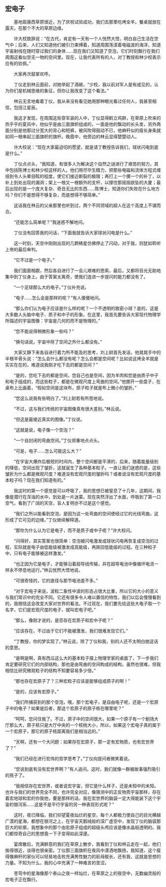 ## 宏电子

&emsp;&emsp;基地距康西草原很近，为了庆祝试验成功，我们去那里吃烤全羊。餐桌就放在露天，在那个不大的草原边缘。

&emsp;&emsp;许大校致辞说：“在古代，肯定有一天有一个人恍然大悟，明白自己生活在空气中；后来，人们又知道他们被引力束缚着，知道周围荡漾着电磁波的海洋，知道宇宙射线在随时穿过我们的身体……现在我们又知道了空泡，它们时刻飘行在我们周围这看似空无一物的空间里。现在，让我代表所有的人，对丁教授和林少校表示应有的钦佩。”

&emsp;&emsp;大家再次鼓掌欢呼。

&emsp;&emsp;丁仪走到林云面前，对她举起了酒碗，“少校，我以前对军人是有成见的，认为你们是机械思维的象征，但你让我改变了这个看法。”

&emsp;&emsp;林云无言地看着丁仪，我从来没有看见她用那种眼光看过任何人，我甚至相信，包括江星辰。

&emsp;&emsp;我这才发现，在周围这些穿军装的人中，丁仪显得鹤立鸡群，在草原上吹来的热乎乎的夏风中，他似乎是由三面旗帜组成的，一面是他的飘动的长头发，另外两面分别是他那过分宽大的背心和短裤，被风吹得鼓动不已，他麻秆似的瘦长身条就如同一根串起三面旗帜的旗杆。晚霞中，他旁边的林云显得楚楚动人。

&emsp;&emsp;许大校说：“现在大家最迫切的愿望，就是请丁教授告诉我们，球状闪电到底是什么。”

&emsp;&emsp;丁仪点点头，“我知道，有很多人为解决这个自然之谜进行了艰苦的努力，其中包括陈博士和林少校这样的人。他们用尽毕生精力，把那些电磁和流体方程式缠扭到令人头晕目眩的程度，使它们接近断裂的极限；再打上一个摞一个的补丁，以补上到处出现的漏洞；架上一根又一根额外的支杆，以撑住那摇摇欲坠的大厦；最后出现的是一个庞大复杂、奇丑无比的东西……陈博士，知道你们失败在什么地方吗？你们不是想得不够复杂，而是想得不够简单。”

&emsp;&emsp;这话我在林云的父亲那里也听到过，两个不同领域的超人在这个高度上不谋而合。

&emsp;&emsp;“还能怎么简单呢？”我迷惑不解地问。

&emsp;&emsp;丁仪没有回答我的问话，“下面我就告诉大家球状闪电是什么。”

&emsp;&emsp;这一时刻，天空中刚刚出现的几颗稀星仿佛停止了闪动，对于我，则犹如聆听上帝的最后审判。

&emsp;&emsp;“它不过是一个电子。”

&emsp;&emsp;我们面面相觑，然后各自进行了一会儿艰难的思索，最后，又都将目光无助地集中到丁仪身上。由于答案太离奇，使我们连进一步提问的能力都没有了。

&emsp;&emsp;“一个足球那么大的电子。”丁仪补充说。

&emsp;&emsp;“电子……怎么会是那样的呢？”有人傻傻地问。

&emsp;&emsp;“那么你们认为电子应该是什么样的呢？一个不透明的致密小球？是的，这是大多数人头脑中电子、质子和中子的形象。在这里，我首先要告诉大家现代物理学所描述的宇宙图像：宇宙是几何的而不是物理的。”

&emsp;&emsp;“您不能说得稍微形象一些吗？”

&emsp;&emsp;“换句话说，宇宙中除了空间之外什么都没有。”

&emsp;&emsp;大家又静下来各自进行着力所不能及的思考，刘上尉首先发话，他晃晃手中的半根羊骨头说：“怎么会什么都没有呢？怎么会都是空间呢？比如说这烤全羊就是实实在在的，难道说我刚才吃下去的都是空间？”

&emsp;&emsp;“是的，您吃下去的都是空间，您自己也是空间，因为羊肉和您是由质子中子和电子组成的，而这些粒子，都是在微观尺度上弯曲的空间。”他挪开一些盘子，在桌布上比画着，“假如空间是这块布，原子粒子就是布上微小的皱折。”

&emsp;&emsp;“您这么说我有些明白了。”刘上尉若有所思地说。

&emsp;&emsp;“不过，这与我们传统的宇宙图像真有很大差别。”林云说。

&emsp;&emsp;“但这是最接近真实的图像。”丁仪说。

&emsp;&emsp;“这就是说，电子像一个空泡？”

&emsp;&emsp;“一个自封闭的弯曲空间。”丁仪郑重地点点头。

&emsp;&emsp;“可是，电子……怎么可能这么大？”

&emsp;&emsp;“在宇宙大爆炸后极短的时间内，整个空间都是平滑的，后来，随着能量级别的降低，空间出现了皱折，这就诞生了各种基本粒子。一直让我们迷惑的是，这些皱折为什么都是微观尺度？难道没有宏观尺度的皱折吗？或者说没有宏观尺度的基本粒子吗？现在我们知道有的。”

&emsp;&emsp;我这时的第一个感觉是可以呼吸了，我的思想已被窒息了十几年，这期间，我像是潜行在浑浊的水中，到处是一片迷蒙。现在突然浮出了水面，呼吸到了第一口空气，看到了广阔的天空，盲人复明亦不过是这个感觉。

&emsp;&emsp;“我们之所以能看到空泡，是因为这一处弯曲的空间使经过它的光线弯曲，这形成了它可见的边缘。”丁仪继续解释道。

&emsp;&emsp;“那你为什么认为它是电子，而不是质子或中子呢？”许大校问。

&emsp;&emsp;“问得好，其实答案也很简单：空泡被闪电激发成球状闪电再恢复成空泡的过程，实际就是电子由低能级被激发成高能级，再跌回低能级的过程。在三种粒子中，只有电子能够被这样激发。”

&emsp;&emsp;“也正因为它是电子，才能够沿着超导线传输，并在超导电池中像循环电流一样永不停息地运行。”林云恍然大悟地说。

&emsp;&emsp;“可很奇怪的，它的直径与那节电池差不多。”

&emsp;&emsp;“对于宏电子来说，波粒二象性中波的形态占很大比重，所以它的大小的意义与我们常识中的完全不同。它还有很多令人难以置信的特性，我们以后会慢慢看到的，我相信这会改变大家对世界的看法。不过现在，我们要先给这些大电子取一个名字，它们是宏观尺度的电子，就叫宏电子吧。”

&emsp;&emsp;“那么，像刚才说的，是否存在宏质子和宏中子呢？”

&emsp;&emsp;“应该存在，不过由于它们不能被激发，我们很难发现它们。”

&emsp;&emsp;“丁教授，你的梦实现了。”林云说，除了丁仪和我，别的人还不太明白她这话的意思。

&emsp;&emsp;“是啊是啊，真有西瓜这么大的基本粒子摆上物理学家的桌面了，下一步我们肯定要研究它们的内部结构，那也是由弯曲的空间构成的结构，虽然也很难，但我相信比研究微观粒子的结构不知要容易多少倍。”

&emsp;&emsp;“那也存在宏原子了？三种宏粒子应该是能够组成原子的啊！”

&emsp;&emsp;“是的，应该有宏原子。”

&emsp;&emsp;“我们所捕获到的那个空泡，哦，那个宏电子，是自由电子呢，还是一个宏原子中的电子？如果是后者，那这个宏原子的原子核在哪里呢？”

&emsp;&emsp;“呵呵，您问住我了。不过，原子中的空间很大，如果一个原子有一个剧场大厅那么大，原子核只是大厅中央的一个核桃大小，所以，如果这个宏电子真的属于一个宏原子，那它的原子核距离我们是相当远的。”

&emsp;&emsp;“天啊，还有一个大问题：如果存在宏原子，那一定有宏物质，也有宏世界了？”

&emsp;&emsp;“我们已经在进行宏伟的哲学思考了。”丁仪向提问者微笑着说。

&emsp;&emsp;“您说到底有没有宏世界啊？”有人追问。这时，我们就像一群被故事强烈吸引的孩子了。

&emsp;&emsp;“我相信存在宏世界，或者说宏宇宙，但它是什么样子，还是未知中的未知。也许与我们的世界完全不同，也许完全对应，像猜测中的正反物质宇宙那样，存在着宏地球和宏的你我他，要是那样的话，我在宏世界的脑袋一定大得能装下这个宇宙的银河系……这是不是平行宇宙的另一种表现形式呢？”

&emsp;&emsp;这时，夜已降临，我们仰望夏夜灿烂的星空，每个人都极力使自己的目光横越广漠的星海，都想在银河之上，在宇宙天鹅绒般的深广虚空中，发现丁仪的脑袋那巨大的轮廓，我想象中的那个由宏原子组成的超级头颅应该是像水晶般透明的。我们都惊奇自己的思想竟一下子变得如此深邃。

&emsp;&emsp;宴席散后，充满醉意的我们在草原上散步，我看到丁仪和林云走在一起，他们挨得很近，谈得也很亲密。丁仪那三面旗帜在夜风中潇洒地飘扬，我知道，这个瘦得像麻秆的家伙可以轻易地击败充满男性魅力的航母舰长，还有我，这就是思想的力量。不知为什么，我的心中充满了一种难言的苦涩。

&emsp;&emsp;苍穹中的星海像那个泰山之夜一样灿烂，在草原之上的夜空中，无数幽灵般的宏电子正在飘行。